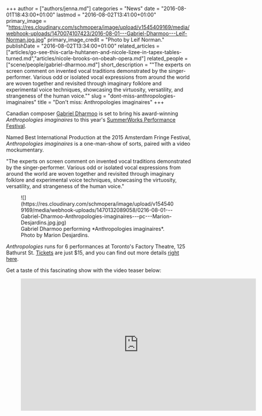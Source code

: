 +++
author = ["authors/jenna.md"]
categories = "News"
date = "2016-08-01T18:43:00+01:00"
lastmod = "2016-08-02T13:41:00+01:00"
primary_image = "https://res.cloudinary.com/schmopera/image/upload/v1545409169/media/webhook-uploads/1470074107423/2016-08-01---Gabriel-Dharmoo---Leif-Norman.jpg.jpg"
primary_image_credit = "Photo by Leif Norman."
publishDate = "2016-08-02T13:34:00+01:00"
related_articles = ["articles/go-see-this-carla-huhtanen-and-nicole-lizee-in-tapex-tables-turned.md","articles/nicole-brooks-on-obeah-opera.md"]
related_people = ["scene/people/gabriel-dharmoo.md"]
short_description = "&quot;The experts on screen comment on invented vocal traditions demonstrated by the singer-performer. Various odd or isolated vocal expressions from around the world are woven together and revisited through imaginary folklore and experimental voice techniques, showcasing the virtuosity, versatility, and strangeness of the human voice.&quot;"
slug = "dont-miss-anthropologies-imaginaires"
title = "Don&#039;t miss: Anthropologies imaginaires"
+++

Canadian composer [Gabriel Dharmoo](/scene/people/gabriel-dharmoo/) is set to bring his award-winning *Anthropologies imaginaires* to this year's [SummerWorks Performance Festival](https://apps.vendini.com/ticket-software.html?t=tix&e=77a4481bec72d470d30eb8ceeac384a8&vqitq=b9f9ea4f-51d4-42ac-8475-a9a1b32abe7a&vqitp=16c9dcf9-9299-4881-b9f4-4c9d75996cfa&vqitts=1468851556&vqitc=vendini&vqite=itl&vqitrt=Safetynet&vqith=85977537fcd4e0d593d13a7c732ea577).

Named Best International Production at the 2015 Amsterdam Fringe Festival, *Anthropologies imaginaires* is a one-man-show of sorts, paired with a video mockumentary.

"The experts on screen comment on invented vocal traditions demonstrated by the singer-performer. Various odd or isolated vocal expressions from around the world are woven together and revisited through imaginary folklore and experimental voice techniques, showcasing the virtuosity, versatility, and strangeness of the human voice."

<figure data-type="image">
![](https://res.cloudinary.com/schmopera/image/upload/v1545409169/media/webhook-uploads/1470132089058/0216-08-01---Gabriel-Dharmoo-Anthropologies-imaginaires---pc---Marion-Desjardins.jpg.jpg)<figcaption>Gabriel Dharmoo performing *Anthropologies imaginaires*. Photo by Marion Desjardins.</figcaption>
</figure>

*Anthropologies* runs for 6 performances at Toronto's Factory Theatre, 125 Bathurst St. [Tickets](https://apps.vendini.com/ticket-software.html?t=tix&e=77a4481bec72d470d30eb8ceeac384a8&vqitq=b9f9ea4f-51d4-42ac-8475-a9a1b32abe7a&vqitp=16c9dcf9-9299-4881-b9f4-4c9d75996cfa&vqitts=1468851556&vqitc=vendini&vqite=itl&vqitrt=Safetynet&vqith=85977537fcd4e0d593d13a7c732ea577) are just $15, and you can find out more details [right here](https://www.facebook.com/events/1737804323172141/).

Get a taste of this fascinating show with the video teaser below:

<figure data-type="video">
<iframe src="https://player.vimeo.com/video/105009513" width="640" height="360" frameborder="0" webkitallowfullscreen mozallowfullscreen allowfullscreen></iframe>
<p><a href="https://vimeo.com/105009513">
</figure>
